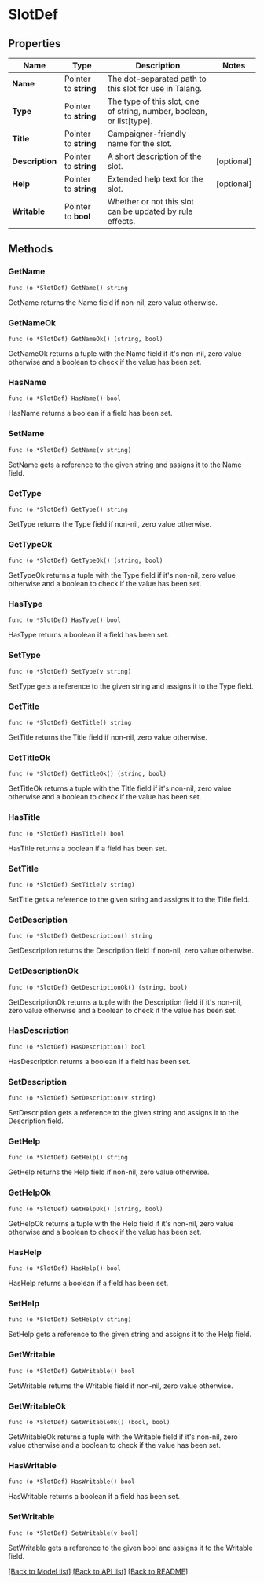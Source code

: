 # SlotDef

## Properties

Name | Type | Description | Notes
------------ | ------------- | ------------- | -------------
**Name** | Pointer to **string** | The dot-separated path to this slot for use in Talang. | 
**Type** | Pointer to **string** | The type of this slot, one of string, number, boolean, or list[type]. | 
**Title** | Pointer to **string** | Campaigner-friendly name for the slot. | 
**Description** | Pointer to **string** | A short description of the slot. | [optional] 
**Help** | Pointer to **string** | Extended help text for the slot. | [optional] 
**Writable** | Pointer to **bool** | Whether or not this slot can be updated by rule effects. | 

## Methods

### GetName

`func (o *SlotDef) GetName() string`

GetName returns the Name field if non-nil, zero value otherwise.

### GetNameOk

`func (o *SlotDef) GetNameOk() (string, bool)`

GetNameOk returns a tuple with the Name field if it's non-nil, zero value otherwise
and a boolean to check if the value has been set.

### HasName

`func (o *SlotDef) HasName() bool`

HasName returns a boolean if a field has been set.

### SetName

`func (o *SlotDef) SetName(v string)`

SetName gets a reference to the given string and assigns it to the Name field.

### GetType

`func (o *SlotDef) GetType() string`

GetType returns the Type field if non-nil, zero value otherwise.

### GetTypeOk

`func (o *SlotDef) GetTypeOk() (string, bool)`

GetTypeOk returns a tuple with the Type field if it's non-nil, zero value otherwise
and a boolean to check if the value has been set.

### HasType

`func (o *SlotDef) HasType() bool`

HasType returns a boolean if a field has been set.

### SetType

`func (o *SlotDef) SetType(v string)`

SetType gets a reference to the given string and assigns it to the Type field.

### GetTitle

`func (o *SlotDef) GetTitle() string`

GetTitle returns the Title field if non-nil, zero value otherwise.

### GetTitleOk

`func (o *SlotDef) GetTitleOk() (string, bool)`

GetTitleOk returns a tuple with the Title field if it's non-nil, zero value otherwise
and a boolean to check if the value has been set.

### HasTitle

`func (o *SlotDef) HasTitle() bool`

HasTitle returns a boolean if a field has been set.

### SetTitle

`func (o *SlotDef) SetTitle(v string)`

SetTitle gets a reference to the given string and assigns it to the Title field.

### GetDescription

`func (o *SlotDef) GetDescription() string`

GetDescription returns the Description field if non-nil, zero value otherwise.

### GetDescriptionOk

`func (o *SlotDef) GetDescriptionOk() (string, bool)`

GetDescriptionOk returns a tuple with the Description field if it's non-nil, zero value otherwise
and a boolean to check if the value has been set.

### HasDescription

`func (o *SlotDef) HasDescription() bool`

HasDescription returns a boolean if a field has been set.

### SetDescription

`func (o *SlotDef) SetDescription(v string)`

SetDescription gets a reference to the given string and assigns it to the Description field.

### GetHelp

`func (o *SlotDef) GetHelp() string`

GetHelp returns the Help field if non-nil, zero value otherwise.

### GetHelpOk

`func (o *SlotDef) GetHelpOk() (string, bool)`

GetHelpOk returns a tuple with the Help field if it's non-nil, zero value otherwise
and a boolean to check if the value has been set.

### HasHelp

`func (o *SlotDef) HasHelp() bool`

HasHelp returns a boolean if a field has been set.

### SetHelp

`func (o *SlotDef) SetHelp(v string)`

SetHelp gets a reference to the given string and assigns it to the Help field.

### GetWritable

`func (o *SlotDef) GetWritable() bool`

GetWritable returns the Writable field if non-nil, zero value otherwise.

### GetWritableOk

`func (o *SlotDef) GetWritableOk() (bool, bool)`

GetWritableOk returns a tuple with the Writable field if it's non-nil, zero value otherwise
and a boolean to check if the value has been set.

### HasWritable

`func (o *SlotDef) HasWritable() bool`

HasWritable returns a boolean if a field has been set.

### SetWritable

`func (o *SlotDef) SetWritable(v bool)`

SetWritable gets a reference to the given bool and assigns it to the Writable field.


[[Back to Model list]](../README.md#documentation-for-models) [[Back to API list]](../README.md#documentation-for-api-endpoints) [[Back to README]](../README.md)



